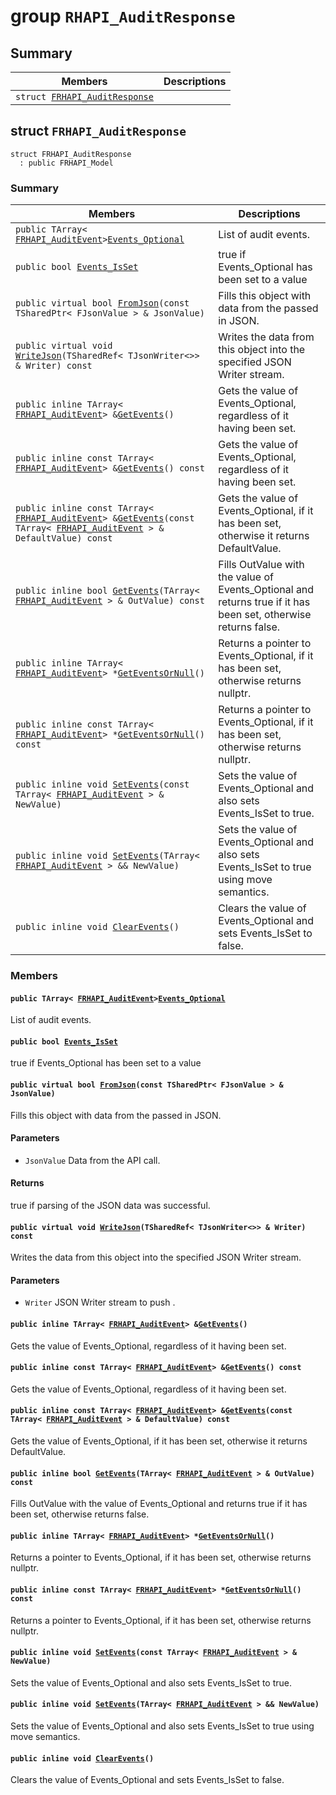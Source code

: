 # group `RHAPI_AuditResponse` <a id="group__RHAPI__AuditResponse"></a>

## Summary

 Members                        | Descriptions                                
--------------------------------|---------------------------------------------
`struct `[`FRHAPI_AuditResponse`](#structFRHAPI__AuditResponse) | 

## struct `FRHAPI_AuditResponse` <a id="structFRHAPI__AuditResponse"></a>

```
struct FRHAPI_AuditResponse
  : public FRHAPI_Model
```

### Summary

 Members                        | Descriptions                                
--------------------------------|---------------------------------------------
`public TArray< `[`FRHAPI_AuditEvent`](RHAPI_AuditEvent.md#structFRHAPI__AuditEvent)` > `[`Events_Optional`](#structFRHAPI__AuditResponse_1a02de7d3d634e988f405364ecf4d469b6) | List of audit events.
`public bool `[`Events_IsSet`](#structFRHAPI__AuditResponse_1a834f04fc0bfc79f0a5403a2bdb5343e4) | true if Events_Optional has been set to a value
`public virtual bool `[`FromJson`](#structFRHAPI__AuditResponse_1a6b1d8e00115d0af3642e3654ddb8ae2e)`(const TSharedPtr< FJsonValue > & JsonValue)` | Fills this object with data from the passed in JSON.
`public virtual void `[`WriteJson`](#structFRHAPI__AuditResponse_1aefaf086f9ecd11a96a3802ca840f0913)`(TSharedRef< TJsonWriter<>> & Writer) const` | Writes the data from this object into the specified JSON Writer stream.
`public inline TArray< `[`FRHAPI_AuditEvent`](RHAPI_AuditEvent.md#structFRHAPI__AuditEvent)` > & `[`GetEvents`](#structFRHAPI__AuditResponse_1a9c47a8f6fb9455bd3a3f7c35fd068bed)`()` | Gets the value of Events_Optional, regardless of it having been set.
`public inline const TArray< `[`FRHAPI_AuditEvent`](RHAPI_AuditEvent.md#structFRHAPI__AuditEvent)` > & `[`GetEvents`](#structFRHAPI__AuditResponse_1a53883b3afa1209ac7f3c14c326152c58)`() const` | Gets the value of Events_Optional, regardless of it having been set.
`public inline const TArray< `[`FRHAPI_AuditEvent`](RHAPI_AuditEvent.md#structFRHAPI__AuditEvent)` > & `[`GetEvents`](#structFRHAPI__AuditResponse_1a11e351f4a045e7956a687b60d5749ad6)`(const TArray< `[`FRHAPI_AuditEvent`](RHAPI_AuditEvent.md#structFRHAPI__AuditEvent)` > & DefaultValue) const` | Gets the value of Events_Optional, if it has been set, otherwise it returns DefaultValue.
`public inline bool `[`GetEvents`](#structFRHAPI__AuditResponse_1a54619a970eab628532d824f00b86bec2)`(TArray< `[`FRHAPI_AuditEvent`](RHAPI_AuditEvent.md#structFRHAPI__AuditEvent)` > & OutValue) const` | Fills OutValue with the value of Events_Optional and returns true if it has been set, otherwise returns false.
`public inline TArray< `[`FRHAPI_AuditEvent`](RHAPI_AuditEvent.md#structFRHAPI__AuditEvent)` > * `[`GetEventsOrNull`](#structFRHAPI__AuditResponse_1a3689b0913287565818fa460335653631)`()` | Returns a pointer to Events_Optional, if it has been set, otherwise returns nullptr.
`public inline const TArray< `[`FRHAPI_AuditEvent`](RHAPI_AuditEvent.md#structFRHAPI__AuditEvent)` > * `[`GetEventsOrNull`](#structFRHAPI__AuditResponse_1a42399b7daf2f70bf8283ce685143a94d)`() const` | Returns a pointer to Events_Optional, if it has been set, otherwise returns nullptr.
`public inline void `[`SetEvents`](#structFRHAPI__AuditResponse_1a48910e6049b93f710ae21d7fce006b03)`(const TArray< `[`FRHAPI_AuditEvent`](RHAPI_AuditEvent.md#structFRHAPI__AuditEvent)` > & NewValue)` | Sets the value of Events_Optional and also sets Events_IsSet to true.
`public inline void `[`SetEvents`](#structFRHAPI__AuditResponse_1a7d8d5a5603f367883357aec573a60559)`(TArray< `[`FRHAPI_AuditEvent`](RHAPI_AuditEvent.md#structFRHAPI__AuditEvent)` > && NewValue)` | Sets the value of Events_Optional and also sets Events_IsSet to true using move semantics.
`public inline void `[`ClearEvents`](#structFRHAPI__AuditResponse_1a528133fb879ffc3d42ea118bd82c83c2)`()` | Clears the value of Events_Optional and sets Events_IsSet to false.

### Members

#### `public TArray< `[`FRHAPI_AuditEvent`](RHAPI_AuditEvent.md#structFRHAPI__AuditEvent)` > `[`Events_Optional`](#structFRHAPI__AuditResponse_1a02de7d3d634e988f405364ecf4d469b6) <a id="structFRHAPI__AuditResponse_1a02de7d3d634e988f405364ecf4d469b6"></a>

List of audit events.

#### `public bool `[`Events_IsSet`](#structFRHAPI__AuditResponse_1a834f04fc0bfc79f0a5403a2bdb5343e4) <a id="structFRHAPI__AuditResponse_1a834f04fc0bfc79f0a5403a2bdb5343e4"></a>

true if Events_Optional has been set to a value

#### `public virtual bool `[`FromJson`](#structFRHAPI__AuditResponse_1a6b1d8e00115d0af3642e3654ddb8ae2e)`(const TSharedPtr< FJsonValue > & JsonValue)` <a id="structFRHAPI__AuditResponse_1a6b1d8e00115d0af3642e3654ddb8ae2e"></a>

Fills this object with data from the passed in JSON.

#### Parameters
* `JsonValue` Data from the API call.

#### Returns
true if parsing of the JSON data was successful.

#### `public virtual void `[`WriteJson`](#structFRHAPI__AuditResponse_1aefaf086f9ecd11a96a3802ca840f0913)`(TSharedRef< TJsonWriter<>> & Writer) const` <a id="structFRHAPI__AuditResponse_1aefaf086f9ecd11a96a3802ca840f0913"></a>

Writes the data from this object into the specified JSON Writer stream.

#### Parameters
* `Writer` JSON Writer stream to push .

#### `public inline TArray< `[`FRHAPI_AuditEvent`](RHAPI_AuditEvent.md#structFRHAPI__AuditEvent)` > & `[`GetEvents`](#structFRHAPI__AuditResponse_1a9c47a8f6fb9455bd3a3f7c35fd068bed)`()` <a id="structFRHAPI__AuditResponse_1a9c47a8f6fb9455bd3a3f7c35fd068bed"></a>

Gets the value of Events_Optional, regardless of it having been set.

#### `public inline const TArray< `[`FRHAPI_AuditEvent`](RHAPI_AuditEvent.md#structFRHAPI__AuditEvent)` > & `[`GetEvents`](#structFRHAPI__AuditResponse_1a53883b3afa1209ac7f3c14c326152c58)`() const` <a id="structFRHAPI__AuditResponse_1a53883b3afa1209ac7f3c14c326152c58"></a>

Gets the value of Events_Optional, regardless of it having been set.

#### `public inline const TArray< `[`FRHAPI_AuditEvent`](RHAPI_AuditEvent.md#structFRHAPI__AuditEvent)` > & `[`GetEvents`](#structFRHAPI__AuditResponse_1a11e351f4a045e7956a687b60d5749ad6)`(const TArray< `[`FRHAPI_AuditEvent`](RHAPI_AuditEvent.md#structFRHAPI__AuditEvent)` > & DefaultValue) const` <a id="structFRHAPI__AuditResponse_1a11e351f4a045e7956a687b60d5749ad6"></a>

Gets the value of Events_Optional, if it has been set, otherwise it returns DefaultValue.

#### `public inline bool `[`GetEvents`](#structFRHAPI__AuditResponse_1a54619a970eab628532d824f00b86bec2)`(TArray< `[`FRHAPI_AuditEvent`](RHAPI_AuditEvent.md#structFRHAPI__AuditEvent)` > & OutValue) const` <a id="structFRHAPI__AuditResponse_1a54619a970eab628532d824f00b86bec2"></a>

Fills OutValue with the value of Events_Optional and returns true if it has been set, otherwise returns false.

#### `public inline TArray< `[`FRHAPI_AuditEvent`](RHAPI_AuditEvent.md#structFRHAPI__AuditEvent)` > * `[`GetEventsOrNull`](#structFRHAPI__AuditResponse_1a3689b0913287565818fa460335653631)`()` <a id="structFRHAPI__AuditResponse_1a3689b0913287565818fa460335653631"></a>

Returns a pointer to Events_Optional, if it has been set, otherwise returns nullptr.

#### `public inline const TArray< `[`FRHAPI_AuditEvent`](RHAPI_AuditEvent.md#structFRHAPI__AuditEvent)` > * `[`GetEventsOrNull`](#structFRHAPI__AuditResponse_1a42399b7daf2f70bf8283ce685143a94d)`() const` <a id="structFRHAPI__AuditResponse_1a42399b7daf2f70bf8283ce685143a94d"></a>

Returns a pointer to Events_Optional, if it has been set, otherwise returns nullptr.

#### `public inline void `[`SetEvents`](#structFRHAPI__AuditResponse_1a48910e6049b93f710ae21d7fce006b03)`(const TArray< `[`FRHAPI_AuditEvent`](RHAPI_AuditEvent.md#structFRHAPI__AuditEvent)` > & NewValue)` <a id="structFRHAPI__AuditResponse_1a48910e6049b93f710ae21d7fce006b03"></a>

Sets the value of Events_Optional and also sets Events_IsSet to true.

#### `public inline void `[`SetEvents`](#structFRHAPI__AuditResponse_1a7d8d5a5603f367883357aec573a60559)`(TArray< `[`FRHAPI_AuditEvent`](RHAPI_AuditEvent.md#structFRHAPI__AuditEvent)` > && NewValue)` <a id="structFRHAPI__AuditResponse_1a7d8d5a5603f367883357aec573a60559"></a>

Sets the value of Events_Optional and also sets Events_IsSet to true using move semantics.

#### `public inline void `[`ClearEvents`](#structFRHAPI__AuditResponse_1a528133fb879ffc3d42ea118bd82c83c2)`()` <a id="structFRHAPI__AuditResponse_1a528133fb879ffc3d42ea118bd82c83c2"></a>

Clears the value of Events_Optional and sets Events_IsSet to false.

